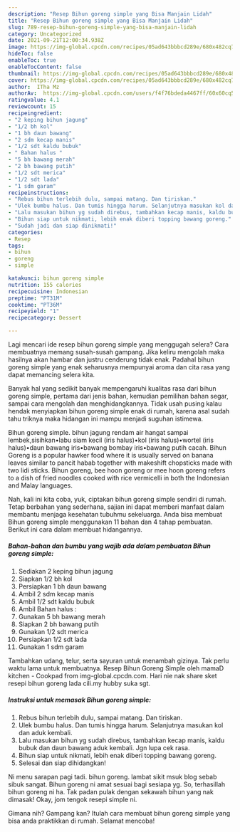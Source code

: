 ```yaml
---
description: "Resep Bihun goreng simple yang Bisa Manjain Lidah"
title: "Resep Bihun goreng simple yang Bisa Manjain Lidah"
slug: 789-resep-bihun-goreng-simple-yang-bisa-manjain-lidah
category: Uncategorized
date: 2021-09-21T12:00:34.938Z
image: https://img-global.cpcdn.com/recipes/05ad643bbbcd289e/680x482cq70/bihun-goreng-simple-foto-resep-utama.jpg
hideToc: false
enableToc: true
enableTocContent: false
thumbnail: https://img-global.cpcdn.com/recipes/05ad643bbbcd289e/680x482cq70/bihun-goreng-simple-foto-resep-utama.jpg
cover: https://img-global.cpcdn.com/recipes/05ad643bbbcd289e/680x482cq70/bihun-goreng-simple-foto-resep-utama.jpg
author:  ITha Mz
authorAv:  https://img-global.cpcdn.com/users/f4f76bdeda4467ff/60x60cq50/avatar.jpg
ratingvalue: 4.1
reviewcount: 15
recipeingredient:
- "2 keping bihun jagung"
- "1/2 bh kol"
- "1 bh daun bawang"
- "2 sdm kecap manis"
- "1/2 sdt kaldu bubuk"
- " Bahan halus "
- "5 bh bawang merah"
- "2 bh bawang putih"
- "1/2 sdt merica"
- "1/2 sdt lada"
- "1 sdm garam"
recipeinstructions:
- "Rebus bihun terlebih dulu, sampai matang. Dan tiriskan."
- "Ulek bumbu halus. Dan tumis hingga harum. Selanjutnya masukan kol dan aduk kembali."
- "Lalu masukan bihun yg sudah direbus, tambahkan kecap manis, kaldu bubuk dan daun bawang aduk kembali. Jgn lupa cek rasa."
- "Bihun siap untuk nikmati, lebih enak diberi topping bawang goreng."
- "Sudah jadi dan siap dinikmati!"
categories:
- Resep
tags:
- bihun
- goreng
- simple

katakunci: bihun goreng simple 
nutrition: 155 calories
recipecuisine: Indonesian
preptime: "PT31M"
cooktime: "PT36M"
recipeyield: "1"
recipecategory: Dessert

---
```



Lagi mencari ide resep bihun goreng simple yang menggugah selera? Cara membuatnya memang susah-susah gampang. Jika keliru mengolah maka hasilnya akan hambar dan justru cenderung tidak enak. Padahal bihun goreng simple yang enak seharusnya mempunyai aroma dan cita rasa yang dapat memancing selera kita.


Banyak hal yang sedikit banyak mempengaruhi kualitas rasa dari bihun goreng simple, pertama dari jenis bahan, kemudian pemilihan bahan segar, sampai cara mengolah dan menghidangkannya. Tidak usah pusing kalau hendak menyiapkan bihun goreng simple enak di rumah, karena asal sudah tahu triknya maka hidangan ini mampu menjadi suguhan istimewa.

Bihun goreng simple. bihun jagung rendam air hangat sampai lembek,sisihkan•labu siam kecil (iris halus)•kol (iris halus)•wortel (iris halus)•daun bawang iris•bawang bombay iris•bawang putih cacah. Bihun Goreng is a popular hawker food where it is usually served on banana leaves similar to pancit habab together with makeshift chopsticks made with two lidi sticks. Bihun goreng, bee hoon goreng or mee hoon goreng refers to a dish of fried noodles cooked with rice vermicelli in both the Indonesian and Malay languages.


Nah, kali ini kita coba, yuk, ciptakan bihun goreng simple sendiri di rumah. Tetap berbahan yang sederhana, sajian ini dapat memberi manfaat dalam membantu menjaga kesehatan tubuhmu sekeluarga. Anda bisa membuat Bihun goreng simple menggunakan 11 bahan dan 4 tahap pembuatan. Berikut ini cara dalam membuat hidangannya.

<!--inarticleads1-->

##### Bahan-bahan dan bumbu yang wajib ada dalam pembuatan Bihun goreng simple:

1. Sediakan 2 keping bihun jagung
1. Siapkan 1/2 bh kol
1. Persiapkan 1 bh daun bawang
1. Ambil 2 sdm kecap manis
1. Ambil 1/2 sdt kaldu bubuk
1. Ambil  Bahan halus :
1. Gunakan 5 bh bawang merah
1. Siapkan 2 bh bawang putih
1. Gunakan 1/2 sdt merica
1. Persiapkan 1/2 sdt lada
1. Gunakan 1 sdm garam


Tambahkan udang, telur, serta sayuran untuk menambah gizinya. Tak perlu waktu lama untuk membuatnya. Resep Bihun Goreng Simple oleh mamaD kitchen - Cookpad from img-global.cpcdn.com. Hari nie nak share sket resepi bihun goreng lada cili.my hubby suka sgt. 

<!--inarticleads2-->

##### Instruksi untuk memasak Bihun goreng simple:

1. Rebus bihun terlebih dulu, sampai matang. Dan tiriskan.
1. Ulek bumbu halus. Dan tumis hingga harum. Selanjutnya masukan kol dan aduk kembali.
1. Lalu masukan bihun yg sudah direbus, tambahkan kecap manis, kaldu bubuk dan daun bawang aduk kembali. Jgn lupa cek rasa.
1. Bihun siap untuk nikmati, lebih enak diberi topping bawang goreng.
1. Selesai dan siap dihidangkan!

Ni menu sarapan pagi tadi. bihun goreng. lambat sikit msuk blog sebab sibuk sangat. Bihun goreng ni amat sesuai bagi sesiapa yg. So, terhasillah bihun goreng ni ha. Tak padan pulak dengan sekawah bihun yang nak dimasak! Okay, jom tengok resepi simple ni. 

Gimana nih? Gampang kan? Itulah cara membuat bihun goreng simple yang bisa anda praktikkan di rumah. Selamat mencoba!
